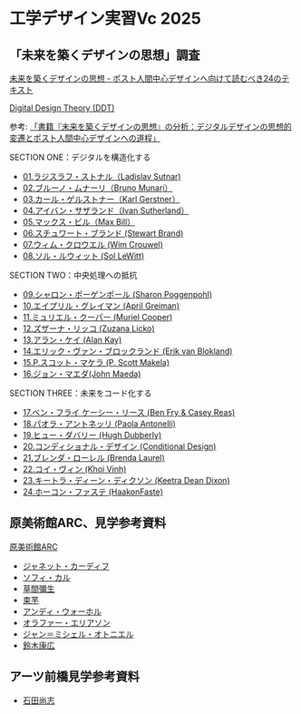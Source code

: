 # 工学デザイン実習Vc 2025

## 「未来を築くデザインの思想」調査

[未来を築くデザインの思想 - ポスト人間中心デザインへ向けて読むべき24のテキスト](https://bnn.co.jp/products/9784802510332)

[Digital Design Theory (DDT)](https://www.digitaldesigntheory.com/)

参考: [「書籍『未来を築くデザインの思想』の分析：デジタルデザインの思想的変遷とポスト人間中心デザインへの道程」](./ddt-outline.md)

SECTION ONE：デジタルを構造化する
- [01.ラジスラフ・ストナル（Ladislav Sutnar)](./01_LadislavSutnar.md)
- [02.ブルーノ・ムナーリ（Bruno Munari）](./02_BrunoMunari.md)
- [03.カール・ゲルストナー（Karl Gerstner）](./03_KarlGerstner.md)
- [04.アイバン・サザランド（Ivan Sutherland）](./04_IvanSutherland.md)
- [05.マックス・ビル（Max Bill）](./05_MaxBill.md)
- [06.スチュワート・ブランド (Stewart Brand)](./06_StewartBrand.md)
- [07.ウィム・クロウエル (Wim Crouwel)](./07_WimCrouwel.md)
- [08.ソル・ルウィット (Sol LeWitt)](./08_SolLeWitt.md)

SECTION TWO：中央処理への抵抗
- [09.シャロン・ポーゲンポール (Sharon Poggenpohl)](./09_SharonPoggenpohl.md)
- [10.エイプリル・グレイマン (April Greiman)](./10_AprilGreiman.md)
- [11.ミュリエル・クーパー (Muriel Cooper)](./11_MurielCooper.md)
- [12.ズザーナ・リッコ (Zuzana Licko)](./12_ZuzanaLicko.md)
- [13.アラン・ケイ (Alan Kay)](./13_AlanKay.md)
- [14.エリック・ヴァン・ブロックランド (Erik van Blokland)](./14_EricVanBlockland.md)
- [15.P.スコット・マケラ (P. Scott Makela)](./15_PScottMakela.md)
- [16.ジョン・マエダ(John Maeda)](./16_JohnMaeda.md)

SECTION THREE：未来をコード化する
- [17.ベン・フライ ケーシー・リース (Ben Fry & Casey Reas)](./17_BenFryCaseyReas.md)
- [18.パオラ・アントネッリ (Paola Antonelli)](./18_PaolaAntonelli.md)
- [19.ヒュー・ダバリー (Hugh Dubberly)](./19_HughDubberly.md)
- [20.コンディショナル・デザイン (Conditional Design)](./20_ConditionalDesign.md)
- [21.ブレンダ・ローレル (Brenda Laurel)](./21_BrendaLaurel.md) 
- [22.コイ・ヴィン (Khoi Vinh)](./22_KhoiVinh.md)
- [23.キートラ・ディーン・ディクソン (Keetra Dean Dixon)](./23_KeetraDeanDixon.md)
- [24.ホーコン・ファステ (HaakonFaste)](./24_HaakonFaste.md) 


## 原美術館ARC、見学参考資料

[原美術館ARC](https://www.haramuseum.or.jp/jp/arc/)

- [ジャネット・カーディフ](./JanetCardiff.md)
- [ソフィ・カル](./SophieCalle.md)
- [草間彌生](./YayoiKusama.md)
- [束芋](./TabaImo.md)
- [アンディ・ウォーホル](./AndyWarhol.md)
- [オラファー・エリアソン](./OlafurEliasson.md)
- [ジャン＝ミシェル・オトニエル](./Jean-MichelOthoniel.md)
- [鈴木康広](./YasuhiroSuzuki.md)

## アーツ前橋見学参考資料

- [石田尚志](./TakashiIshida.md)